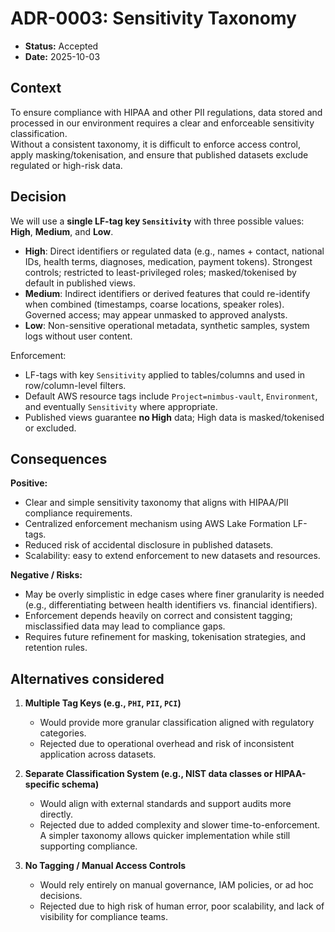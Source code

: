 ﻿# ADR-0003: Sensitivity Taxonomy
- **Status:** Accepted
- **Date:** 2025-10-03

## Context
To ensure compliance with HIPAA and other PII regulations, data stored and processed in our environment requires a clear and enforceable sensitivity classification.  
Without a consistent taxonomy, it is difficult to enforce access control, apply masking/tokenisation, and ensure that published datasets exclude regulated or high-risk data.  

## Decision
We will use a **single LF-tag key `Sensitivity`** with three possible values: **High**, **Medium**, and **Low**.  

- **High**: Direct identifiers or regulated data (e.g., names + contact, national IDs, health terms, diagnoses, medication, payment tokens). Strongest controls; restricted to least-privileged roles; masked/tokenised by default in published views.  
- **Medium**: Indirect identifiers or derived features that could re-identify when combined (timestamps, coarse locations, speaker roles). Governed access; may appear unmasked to approved analysts.  
- **Low**: Non-sensitive operational metadata, synthetic samples, system logs without user content.  

Enforcement:  
- LF-tags with key `Sensitivity` applied to tables/columns and used in row/column-level filters.  
- Default AWS resource tags include `Project=nimbus-vault`, `Environment`, and eventually `Sensitivity` where appropriate.  
- Published views guarantee **no High** data; High data is masked/tokenised or excluded.  

## Consequences
**Positive:**  
- Clear and simple sensitivity taxonomy that aligns with HIPAA/PII compliance requirements.  
- Centralized enforcement mechanism using AWS Lake Formation LF-tags.  
- Reduced risk of accidental disclosure in published datasets.  
- Scalability: easy to extend enforcement to new datasets and resources.  

**Negative / Risks:**  
- May be overly simplistic in edge cases where finer granularity is needed (e.g., differentiating between health identifiers vs. financial identifiers).  
- Enforcement depends heavily on correct and consistent tagging; misclassified data may lead to compliance gaps.  
- Requires future refinement for masking, tokenisation strategies, and retention rules.  

## Alternatives considered
1. **Multiple Tag Keys (e.g., `PHI`, `PII`, `PCI`)**  
   - Would provide more granular classification aligned with regulatory categories.  
   - Rejected due to operational overhead and risk of inconsistent application across datasets.  

2. **Separate Classification System (e.g., NIST data classes or HIPAA-specific schema)**  
   - Would align with external standards and support audits more directly.  
   - Rejected due to added complexity and slower time-to-enforcement. A simpler taxonomy allows quicker implementation while still supporting compliance.  

3. **No Tagging / Manual Access Controls**  
   - Would rely entirely on manual governance, IAM policies, or ad hoc decisions.  
   - Rejected due to high risk of human error, poor scalability, and lack of visibility for compliance teams.  

